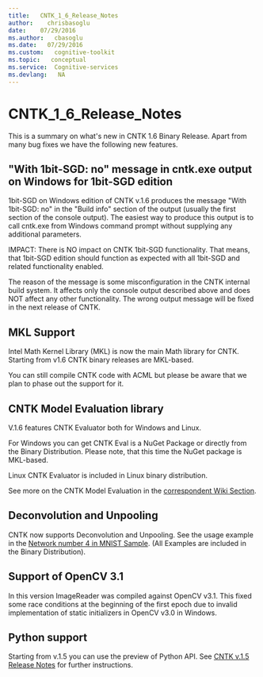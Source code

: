 ```yaml
---
title:   CNTK_1_6_Release_Notes
author:    chrisbasoglu
date:    07/29/2016
ms.author:   cbasoglu
ms.date:   07/29/2016
ms.custom:   cognitive-toolkit
ms.topic:   conceptual
ms.service:  Cognitive-services
ms.devlang:   NA
---
```


# CNTK_1_6_Release_Notes

This is a summary on what's new in CNTK 1.6 Binary Release. Apart from many bug fixes we have the following new features.

## "With 1bit-SGD: no" message in cntk.exe output on Windows for 1bit-SGD edition

1bit-SGD on Windows edition of CNTK v.1.6 produces the message "With 1bit-SGD: no" in the "Build info" section of the output (usually the first section of the console output). The easiest way to produce this output is to call cntk.exe from Windows command prompt without supplying any additional parameters.

IMPACT: There is NO impact on CNTK 1bit-SGD functionality. That means, that 1bit-SGD edition should function as expected with all 1bit-SGD and related functionality enabled.

The reason of the message is some misconfiguration in the CNTK internal build system. It affects only the console output described above and does NOT affect any other functionality. The wrong output message will be fixed in the next release of CNTK.

## MKL Support

Intel Math Kernel Library (MKL) is now the main Math library for CNTK. Starting from v1.6 CNTK binary releases are MKL-based. 

You can still compile CNTK code with ACML but please be aware that we plan to phase out the support for it.

## CNTK Model Evaluation library

V.1.6 features CNTK Evaluator both for Windows and Linux. 

For Windows you can get CNTK Eval is a NuGet Package or directly from the Binary Distribution. Please note, that this time the NuGet package is MKL-based.

Linux CNTK Evaluator is included in Linux binary distribution.

See more on the CNTK Model Evaluation in the [correspondent Wiki Section](../CNTK-Evaluation-Overview.md). 

## Deconvolution and Unpooling

CNTK now supports Deconvolution and Unpooling. See the usage example in the [Network number 4 in MNIST Sample](https://github.com/Microsoft/CNTK/blob/master/Examples/Image/MNIST/README.md). (All Examples are included in the Binary Distribution).

## Support of OpenCV 3.1

In this version ImageReader was compiled against OpenCV v3.1. This fixed some race conditions at the beginning of the first epoch due to invalid implementation of static initializers in OpenCV v3.0 in Windows.

## Python support

Starting from v.1.5 you can use the preview of Python API. See [CNTK v.1.5 Release Notes](./CNTK_1_5_Release_Notes.md) for further instructions.